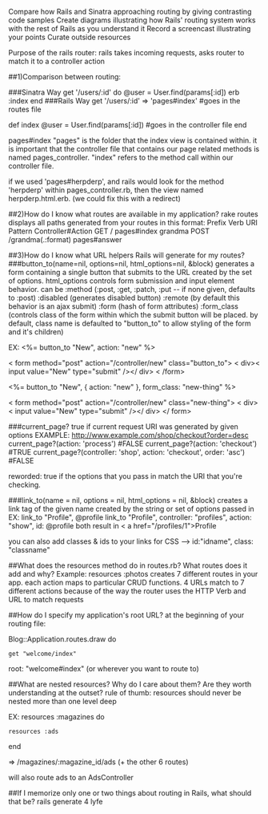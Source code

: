 Compare how Rails and Sinatra approaching routing by giving contrasting code samples
Create diagrams illustrating how Rails' routing system works with the rest of Rails as you understand it
Record a screencast illustrating your points
Curate outside resources

Purpose of the rails router: rails takes incoming requests, asks router to match it to a controller action

##1)Comparison between routing:

###Sinatra Way
  get '/users/:id' do
    @user = User.find(params[:id])
    erb :index
  end
###Rails Way
get '/users/:id' => 'pages#index'  #goes in the routes file

  def index
  @user = User.find(params[:id])   #goes in the controller file
  end

  pages#index  "pages" is the folder that the index view is contained within. it is important that the controller file that contains our page related methods is named pages_controller. "index" refers to the method call within our controller file.

  if we used 'pages#herpderp', and rails would look for the method 'herpderp' within pages_controller.rb, then the view named herpderp.html.erb. (we could fix this with a redirect)



##2)How do I know what routes are available in my application?
  rake routes displays all paths generated from your routes in this format:
  Prefix   Verb URI Pattern        Controller#Action
            GET  /                  pages#index
  grandma   POST /grandma(.:format) pages#answer

##3)How do I know what URL helpers Rails will generate for my routes?
###button_to(name=nil, options=nil, html_options=nil, &block)
  generates a form containing a single button that submits to the URL created by the set of options. html_options controls form submission and input element behavior. can be
      :method (:post, :get, :patch, :put  -- if none given, defaults to :post)
      :disabled (generates disabled button)
      :remote (by default this behavior is an ajax submit)
      :form (hash of form attributes)
      :form_class (controls class of the form within which the submit button will be placed. by default, class name is defaulted to "button_to" to allow styling of the form and it's children)

  EX:
  <%= button_to "New", action: "new" %>

   < form method="post" action="/controller/new" class="button_to">
       < div>< input value="New" type="submit" /></ div>
   < /form>

  <%= button_to "New", { action: "new" }, form_class: "new-thing" %>

  < form method="post" action="/controller/new" class="new-thing">
    < div>< input value="New" type="submit" /></ div>
  </ form>

###current_page?
  true if current request URI was generated by given options
  EXAMPLE: http://www.example.com/shop/checkout?order=desc
    current_page?(action: 'process') #FALSE
    current_page?(action: 'checkout') #TRUE
    current_page?(controller: 'shop', action: 'checkout', order: 'asc') #FALSE

  reworded: true if the options that you pass in match the URI that you're checking.


###link_to(name = nil, options = nil, html_options = nil, &block)
  creates a link tag of the given name created by the string or set of options passed in
    EX: link_to "Profile", @profile
        link_to "Profile", controller: "profiles", action: "show", id: @profile
        both result in < a href="/profiles/1">Profile</a>

you can also add classes & ids to your links for CSS --> id:"idname", class: "classname"


##What does the resources method do in routes.rb? What routes does it add and why?
  Example: resources :photos creates 7 different routes in your app. each action maps to particular CRUD functions. 4 URLs match to 7 different actions because of the way the router uses the HTTP Verb and URL to match requests


##How do I specify my application's root URL?
at the beginning of your routing file:

Blog::Application.routes.draw do

    get "welcome/index"

  root: "welcome#index" (or wherever you want to route to)


##What are nested resources? Why do I care about them? Are they worth understanding at the outset?
  rule of thumb: resources should never be nested more than one level deep

  EX:
  resources :magazines do

    resources :ads

  end

  => /magazines/:magazine_id/ads (+ the other 6 routes)


  will also route ads to an AdsController


##If I memorize only one or two things about routing in Rails, what should that be?
rails generate 4 lyfe
